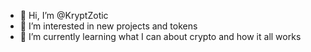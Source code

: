 - 👋 Hi, I’m @KryptZotic
- 👀 I’m interested in new projects and tokens 
- 🌱 I’m currently learning what I can about crypto and how it all works
  

<!---
KryptZotic/KryptZotic is a ✨ special ✨ repository because its `README.md` (this file) appears on your GitHub profile.
You can click the Preview link to take a look at your changes.
--->
